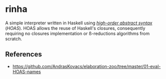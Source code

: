 # rinha

A simple interpreter written in Haskell using [_high-order abstract syntax_](https://en.wikipedia.org/wiki/Higher-order_abstract_syntax) (_HOAS_).
HOAS allows the reuse of Haskell's closures, consequently requiring no closures implementation or ß-reductions algorithms from scratch.

## References

- https://github.com/AndrasKovacs/elaboration-zoo/tree/master/01-eval-HOAS-names
